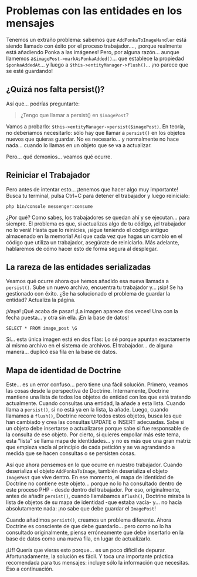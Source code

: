 # Problemas con las entidades en los mensajes

Tenemos un extraño problema: sabemos que `AddPonkaToImageHandler` está siendo llamado con éxito por el proceso trabajador...., ¡porque realmente está añadiendo Ponka a las imágenes! Pero, por alguna razón... aunque llamemos a`$imagePost->markAsPonkaAdded()`... que establece la propiedad `$ponkaAddedAt`... y luego a `$this->entityManager->flush()`... ¡no parece que se esté guardando!

## ¿Quizá nos falta persist()?

Así que... podrías preguntarte:

> ¿Tengo que llamar a persist() en `$imagePost`?

Vamos a probarlo: `$this->entityManager->persist($imagePost)`. En teoría, no deberíamos necesitarlo: sólo hay que llamar a `persist()` en los objetos nuevos que quieras guardar. No es necesario... y normalmente no hace nada... cuando lo llamas en un objeto que se va a actualizar.

Pero... qué demonios... veamos qué ocurre.

## Reiniciar el Trabajador

Pero antes de intentar esto... ¡tenemos que hacer algo muy importante! Busca tu terminal, pulsa Ctrl+C para detener el trabajador y luego reinícialo:

```terminal
php bin/console messenger:consume
```

¿Por qué? Como sabes, los trabajadores se quedan ahí y se ejecutan... para siempre. El problema es que, si actualizas algo de tu código, ¡el trabajador no lo verá! Hasta que lo reinicies, ¡sigue teniendo el código antiguo almacenado en la memoria! Así que cada vez que hagas un cambio en el código que utiliza un trabajador, asegúrate de reiniciarlo. Más adelante, hablaremos de cómo hacer esto de forma segura al desplegar.

## La rareza de las entidades serializadas

Veamos qué ocurre ahora que hemos añadido esa nueva llamada a `persist()`. Sube un nuevo archivo, encuentra tu trabajador y... ¡sip! Se ha gestionado con éxito. ¿Se ha solucionado el problema de guardar la entidad? Actualiza la página.

¡Vaya! ¡Qué acaba de pasar! ¡La imagen aparece dos veces! Una con la fecha puesta... y otra sin ella. ¡En la base de datos!

```terminal
SELECT * FROM image_post \G
```

Sí... esta única imagen está en dos filas: Lo sé porque apuntan exactamente al mismo archivo en el sistema de archivos. El trabajador... de alguna manera... duplicó esa fila en la base de datos.

## Mapa de identidad de Doctrine

Este... es un error confuso... pero tiene una fácil solución. Primero, veamos las cosas desde la perspectiva de Doctrine. Internamente, Doctrine mantiene una lista de todos los objetos de entidad con los que está tratando actualmente. Cuando consultas una entidad, la añade a esta lista. Cuando llama a `persist()`, si no está ya en la lista, la añade. Luego, cuando llamamos a `flush()`, Doctrine recorre todos estos objetos, busca los que han cambiado y crea las consultas UPDATE o INSERT adecuadas. Sabe si un objeto debe insertarse o actualizarse porque sabe si fue responsable de la consulta de ese objeto. Por cierto, si quieres empollar más este tema, esta "lista" se llama mapa de identidades... y no es más que una gran matriz que empieza vacía al principio de cada petición y se va agrandando a medida que se hacen consultas o se persisten cosas.

Así que ahora pensemos en lo que ocurre en nuestro trabajador. Cuando deserializa el objeto `AddPonkaToImage`, también deserializa el objeto `ImagePost` que vive dentro. En ese momento, el mapa de identidad de Doctrine no contiene este objeto... porque no lo ha consultado dentro de este proceso PHP - desde dentro del trabajador. Por eso, originalmente, antes de añadir `persist()`, cuando llamábamos a`flush()`, Doctrine miraba la lista de objetos de su mapa de identidad -que estaba vacía- y... no hacía absolutamente nada: ¡no sabe que debe guardar el `ImagePost`!

Cuando añadimos `persist()`, creamos un problema diferente. Ahora Doctrine es consciente de que debe guardarlo... pero como no lo ha consultado originalmente, piensa erróneamente que debe insertarlo en la base de datos como una nueva fila, en lugar de actualizarlo.

¡Uf! Quería que vieras esto porque... es un poco difícil de depurar. Afortunadamente, la solución es fácil. Y toca una importante práctica recomendada para tus mensajes: incluye sólo la información que necesitas. Eso a continuación.
